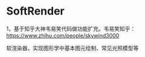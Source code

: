 # SoftRender
1，基于知乎大神韦易笑代码做功能扩充。韦易笑知乎： https://www.zhihu.com/people/skywind3000

软渲染器，实现图形学中基本图元绘制、常见光照模型等 
